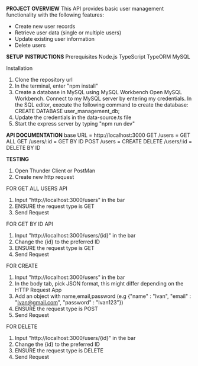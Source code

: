 <b>PROJECT OVERVIEW</b>
This API provides basic user management functionality with the following features:
- Create new user records
- Retrieve user data (single or multiple users)
- Update existing user information
- Delete users

<b>SETUP INSTRUCTIONS</b>
Prerequisites
Node.js
TypeScript 
TypeORM
MySQL

Installation
1. Clone the repository url
2. In the terminal, enter "npm install"
3. Create a database in MySQL using MySQL Workbench
   Open MySQL Workbench.
   Connect to my MySQL server by entering my credentials.
   In the SQL editor, execute the following command to create the database:
    CREATE DATABASE user_management_db;
6. Update the credentials in the data-source.ts file
5. Start the express server by typing "npm run dev"

<b>API DOCUMENTATION</b>
base URL = http://localhost:3000
GET /users        = GET ALL
GET /users/:id    = GET BY ID
POST /users       = CREATE
DELETE /users/:id = DELETE BY ID

<b>TESTING</b>
1. Open Thunder Client or PostMan
2. Create new http request
   
FOR GET ALL USERS API
1. Input "http://localhost:3000/users" in the bar
2. ENSURE the request type is GET
3. Send Request

FOR GET BY ID API
1. Input "http://localhost:3000/users/{id}" in the bar
2. Change the {id} to the preferred ID
3. ENSURE the request type is GET
4. Send Request

FOR CREATE 
1. Input "http://localhost:3000/users" in the bar
2. In the body tab, pick JSON format, this might differ depending on the HTTP Request App
3. Add an object with name,email,password (e.g {"name" : "Ivan", "email" : "Ivan@gmail.com", "password" : "Ivan123"})
4. ENSURE the request type is POST
5. Send Request

FOR DELETE 
1. Input "http://localhost:3000/users/{id}" in the bar
2. Change the {id} to the preferred ID
3. ENSURE the request type is DELETE
4. Send Request
